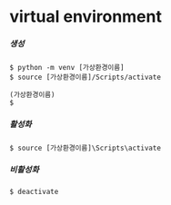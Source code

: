 # virtual environment

##### 생성

```shell
$ python -m venv [가상환경이름]
$ source [가상환경이름]/Scripts/activate

(가상환경이름)
$
```



##### 활성화

```shell
$ source [가상환경이름]\Scripts\activate
```



##### 비활성화

```shell
$ deactivate
```

